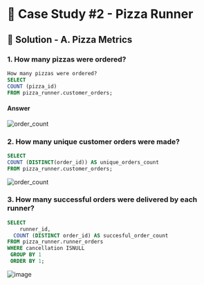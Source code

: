 # 🍕 Case Study #2 - Pizza Runner

## 🍝 Solution - A. Pizza Metrics

### 1. How many pizzas were ordered?

````sql
How many pizzas were ordered?
SELECT 
COUNT (pizza_id)
FROM pizza_runner.customer_orders;
````
#### Answer

![order_count](https://github.com/Ebekulak/images/blob/main/Ekran%20g%C3%B6r%C3%BCnt%C3%BCs%C3%BC%202024-11-13%20224911.png)

### 2. How many unique customer orders were made?

````sql
SELECT 
COUNT (DISTINCT(order_id)) AS unique_orders_count
FROM pizza_runner.customer_orders;
````
![order_count](https://github.com/Ebekulak/images/blob/main/Ekran%20g%C3%B6r%C3%BCnt%C3%BCs%C3%BC%202024-11-13%20235349.png?raw=true)

### 3. How many successful orders were delivered by each runner?

````sql
SELECT
 	runner_id,
  COUNT (DISTINCT order_id) AS succesful_order_count
FROM pizza_runner.runner_orders
WHERE cancellation ISNULL
 GROUP BY 1
 ORDER BY 1;
````
![image](https://github.com/user-attachments/assets/0d0d67ce-6f2c-4d67-9443-53982706046d)
